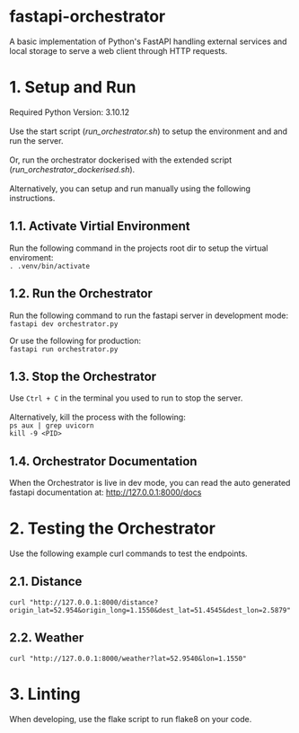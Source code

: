 # fastapi-orchestrator
A basic implementation of Python's FastAPI handling external services and local storage to serve a web client through HTTP requests.
# 1. Setup and Run
Required Python Version: 3.10.12
<br><br>
Use the start script (*run_orchestrator.sh*) to setup the environment and and run the server.
<br><br>
Or, run the orchestrator dockerised with the extended script (*run_orchestrator_dockerised.sh*).
<br><br>
Alternatively, you can setup and run manually using the following instructions.

## 1.1. Activate Virtial Environment
Run the following command in the projects root dir to setup the virtual enviroment:\
`. .venv/bin/activate`

## 1.2. Run the Orchestrator
Run the following command to run the fastapi server in development mode:\
`fastapi dev orchestrator.py`

Or use the following for production:\
`fastapi run orchestrator.py`

## 1.3. Stop the Orchestrator
Use `Ctrl + C` in the terminal you used to run to stop the server.
<br><br>
Alternatively, kill the process with the following:\
`ps aux | grep uvicorn`\
`kill -9 <PID>`

## 1.4. Orchestrator Documentation
When the Orchestrator is live in dev mode, you can read the auto generated fastapi documentation at: http://127.0.0.1:8000/docs

# 2. Testing the Orchestrator
Use the following example curl commands to test the endpoints.

## 2.1. Distance
`curl "http://127.0.0.1:8000/distance?origin_lat=52.954&origin_long=1.1550&dest_lat=51.4545&dest_lon=2.5879"`

## 2.2. Weather
`curl "http://127.0.0.1:8000/weather?lat=52.9540&lon=1.1550"`

# 3. Linting
When developing, use the flake script to run flake8 on your code.